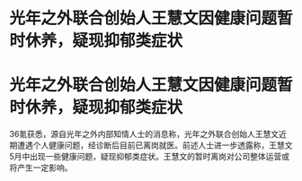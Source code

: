 # 光年之外联合创始人王慧文因健康问题暂时休养，疑现抑郁类症状

# 光年之外联合创始人王慧文因健康问题暂时休养，疑现抑郁类症状

36氪获悉，源自光年之外内部知情人士的消息称，光年之外联合创始人王慧文近期遭遇个人健康问题，经诊断后目前已离岗就医。前述人士进一步透露称，王慧文5月中出现一些健康问题，疑现抑郁类症状。王慧文的暂时离岗对公司整体运营或将产生一定影响。

